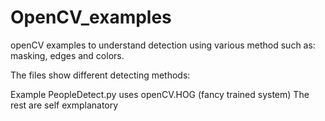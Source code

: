 # OpenCV_examples
openCV examples to understand detection using various method such as: masking, edges and colors. 

The files show different detecting methods:

Example PeopleDetect.py uses openCV.HOG  (fancy trained system)
The rest are self exmplanatory
